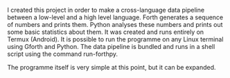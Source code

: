 I created this project in order to make a cross-language data pipeline between a low-level and a high level language.
Forth generates a sequence of numbers and prints them.
Python analyses these numbers and prints out some basic statistics about them.
It was created and runs entirely on Termux (Android). It is possible to run the programme on any Linux terminal using Gforth and Python.
The data pipeline is bundled and runs in a shell script using the command run-forthpy.

The programme itself is very simple at this point, but it can be expanded.
